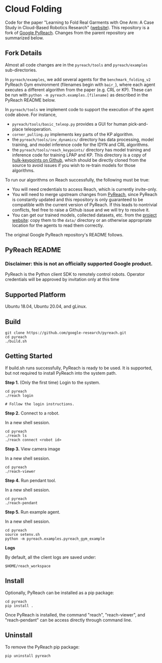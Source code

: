 # Cloud Folding

Code for the paper "Learning to Fold Real Garments with One Arm: A Case Study in Cloud-Based Robotics Research" ([website](https://sites.google.com/berkeley.edu/cloudfolding)). This repository is a fork of [Google PyReach](https://github.com/google-research/pyreach). Changes from the parent repository are summarized below.

## Fork Details

Almost all code changes are in the `pyreach/tools` and `pyreach/examples` sub-directories. 

In `pyreach/examples`, we add several agents for the `benchmark_folding_v2` PyReach Gym environment (filenames begin with `bair_`), where each agent executes a different algorithm from the paper (e.g. CRL or KP). These can be run with `python -m pyreach.examples.[filename]` as described in the PyReach README below. 

In `pyreach/tools` we implement code to support the execution of the agent code above. For instance,
- `pyreach/tools/basic_teleop.py` provides a GUI for human pick-and-place teleoperation.
- `corner_pulling.py` implements key parts of the KP algorithm.
- the `pyreach/tools/inv_dynamics/` directory has data processing, model training, and model inference code for the IDYN and CRL algorithms.
- the `pyreach/tools/reach_keypoints/` directory has model training and inference code for training LPAP and KP. This directory is a copy of [hulk-keypoints on Github](https://github.com/jenngrannen/hulk-keypoints), which should be directly cloned from the source to avoid issues if you wish to re-train models for those algorithms.

To run our algorithms on Reach successfully, the following must be true:
- You will need credentials to access Reach, which is currently invite-only.
- You will need to merge upstream changes from [PyReach](https://github.com/google-research/pyreach), since PyReach is constantly updated and this repository is only guaranteed to be compatible with the current version of PyReach. If this leads to nontrivial conflicts, feel free to raise a Github issue and we will try to resolve it.
- You can get our trained models, collected datasets, etc. from the [project website](https://sites.google.com/berkeley.edu/cloudfolding): copy them to the `data/` directory or an otherwise appropriate location for the agents to read them correctly.

The original Google PyReach repository's README follows.

## PyReach README

### Disclaimer: this is not an officially supported Google product.

PyReach is the Python client SDK to remotely control robots.
Operator credentials will be approved by invitation only at this time

## Supported Platform

Ubuntu 18.04, Ubuntu 20.04, and gLinux.

## Build

```shell
git clone https://github.com/google-research/pyreach.git
cd pyreach
./build.sh
```

## Getting Started

If build.sh runs successfully, PyReach is ready to be used. It is supported,
but not required to install PyReach into the system path.

**Step 1.** (Only the first time) Login to the system.

```shell
cd pyreach
./reach login

# Follow the login instructions.
```

**Step 2.** Connect to a robot.

In a new shell session.

```shell
cd pyreach
./reach ls
./reach connect <robot id>
```

**Step 3.** View camera image

In a new shell session.

```shell
cd pyreach
./reach-viewer
```

**Step 4.** Run pendant tool.

In a new shell session.

```shell
cd pyreach
./reach-pendant
```

**Step 5.** Run example agent.

In a new shell session.

```shell
cd pyreach
source setenv.sh
python -m pyreach.examples.pyreach_gym_example
```


**Logs**

By default, all the client logs are saved under:

```shell
$HOME/reach_workspace
```

## Install

Optionally, PyReach can be installed as a pip package:

```shell
cd pyreach
pip install .
```

Once PyReach is installed, the command "reach", "reach-viewer", and "reach-pendant" can be access directly through command line.

## Uninstall

To remove the PyReach pip package:

```shell
pip uninstall pyreach
```
